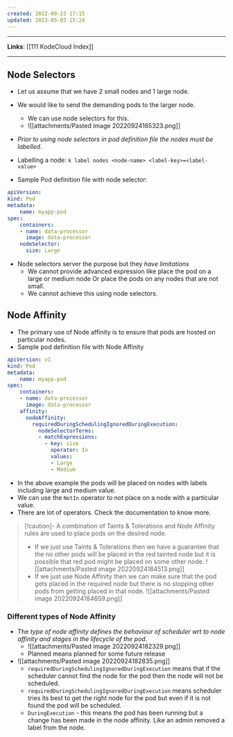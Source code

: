 ```yaml
---
created: 2022-09-23 17:15
updated: 2023-05-03 15:24
---
```

---
**Links**: [[111 KodeCloud Index]]

---
## Node Selectors
- Let us assume that we have 2 small nodes and 1 large node.
- We would like to send the demanding pods to the larger node.
	- We can use node selectors for this.
	- ![[attachments/Pasted image 20220924165323.png]]
- *Prior to using node selectors in pod definition file the nodes must be labelled*.
- Labelling a node: `k label nodes <node-name> <label-key>=<label-value>`

- Sample Pod definition file with node selector:
```yaml
apiVersion:
kind: Pod
metadata:
	name: myapp-pod
spec:
	containers:
	- name: data-processor
	  image: data-processor
	nodeSelector:
	  size: Large
```

- Node selectors server the purpose but they *have limitations*
	- We cannot provide advanced expression like place the pod on a large or medium node Or place the pods on any nodes that are not small.
	- We cannot achieve this using node selectors.

## Node Affinity
- The primary use of Node affinity is to ensure that pods are hosted on particular nodes.
- Sample pod definition file with Node Affinity
```yaml
apiVersion: v1
kind: Pod
metadata:
	name: myapp-pod
spec:
	containers:
	- name: data-processor
	  image: data-processor
	affinity:
	  nodeAffinity:
	    requiredDuringSchedulingIgnoredDuringExecution:
		  nodeSelectorTerms:
		  - matchExpressions:
			- key: size
			  operator: In
			  values:
			  - Large
			  - Medium
```
- In the above example the pods will be placed on nodes with labels including large and medium value.
- We can use the `NotIn` operator to not place on a node with a particular value.
- There are lot of operators. Check the documentation to know more.

> [!caution]- A combination of Taints & Tolerations and Node Affinity rules are used to place pods on the desired node.
> - If we just use Taints & Tolerations then we have a guarantee that the no other pods will be placed in the red tainted node but it is possible that red pod might be placed on some other node.
> ![[attachments/Pasted image 20220924184513.png]]
> - If we just use Node Affinity then we can make sure that the pod gets placed in the required node but there is no stopping other pods from getting placed in that node. 
> ![[attachments/Pasted image 20220924184659.png]]

### Different types of Node Affinity
- The *type of node affinity defines the behaviour of scheduler wrt to node affinity and stages in the lifecycle of the pod*.
	- ![[attachments/Pasted image 20220924182329.png]]
	- Planned means planned for some future release
- ![[attachments/Pasted image 20220924182835.png]]
	- `requiredDuringSchedulingIgnoredDuringExecution` means that if the scheduler cannot find the node for the pod then the node will not be scheduled.
	- `requiredDuringSchedulingIgnoredDuringExecution` means scheduler tries its best to get the right node for the pod but even if it is not found the pod will be scheduled.
	- `DuringExecution` - this means the pod has been running but a change has been made in the node affinity. Like an admin removed a label from the node.